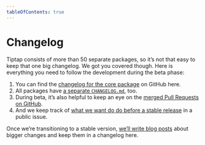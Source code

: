 ```yaml
---
tableOfContents: true
---
```


# Changelog
Tiptap consists of more than 50 separate packages, so it’s not that easy to keep that one big changelog. We got you covered though. Here is everything you need to follow the development during the beta phase:

1. You can find the [changelog for the core package](https://github.com/ueberdosis/tiptap/blob/main/packages/core/CHANGELOG.md) on GitHub here.
2. All packages have [a separate `CHANGELOG.md`](https://github.com/ueberdosis/tiptap/blob/main/packages), too.
3. During beta, it’s also helpful to keep an eye on the [merged Pull Requests on GitHub](https://github.com/ueberdosis/tiptap/pulls?q=is%3Apr+is%3Aclosed).
4. And we keep track of [what we want do do before a stable release](https://github.com/ueberdosis/tiptap/issues/2087) in a public issue.

Once we’re transitioning to a stable version, [we’ll write blog posts](/blog) about bigger changes and keep them in a changelog here.

